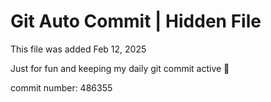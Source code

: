 # Git Auto Commit | Hidden File

This file was added Feb 12, 2025

Just for fun and keeping my daily git commit active 🤪

commit number: 486355
